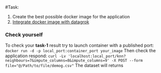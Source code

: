 #Task:
1. Create the best possible docker image for the application
2. [Integrate docker image with datagrok](https://datagrok.ai/help/develop/how-to/docker_containers)

### Check yourself 
To check your **task-1** result try to launch container with a published port:
`docker run -d -p local_port:container_port your_image`
Then check the application respond:
`curl -Lv 'localhost:local_port/knn?neighbours=7&impute_columns=8&impute_columns=9' -X POST --form file="@/Path/to/file/demog.csv"`
The dataset will returns
